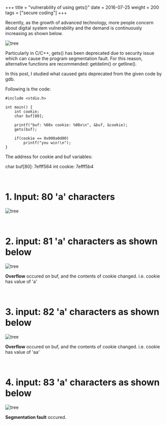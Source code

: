 +++
title = "vulnerability of using gets()"
date = 2016-07-25
weight = 200
tags = ["secure coding"]
+++

Recently, as the growth of advanced technology, more people concern about digital system vulnerability and the demand is continuously increasing as shown below.

![tree](/images/secureCoding/seccode01.jpg)

Particularly in C/C++, gets() has been deprecated due to security issue which can cause the program segmentation fault. For this reason, alternative functions are recommended: getdelim() or getline().


In this post, I studied what caused gets deprecated from the given code by gdb.

Following is the code:

	#include <stdio.h>

	int main() {
	    int cookie;
	    char buf[80];

	    printf("buf: %08x cookie: %08x\n", &buf, &cookie);
	    gets(buf);

	    if(cookie == 0x000a0d00)
	        printf("you win!\n");
	}

The address for cookie and buf variables:

char buf[80]: 7efff564
int  cookie:  7efff5b4

<br>

# 1. Input: 80 'a' characters
![tree](/images/secureCoding/seccode02.jpg)

<br>

# 2. input: 81 'a' characters as shown below
![tree](/images/secureCoding/seccode03.jpg)


<b>Overflow</b> occured on buf, and the contents of cookie changed.
i.e. cookie has value of 'a'

<br>

# 3. input: 82 'a' characters as shown below
![tree](/images/secureCoding/seccode04.jpg)

<b>Overflow</b> occured on buf, and the contents of cookie changed.
i.e. cookie has value of 'aa'

<br>

# 4. input: 83 'a' characters as shown below
![tree](/images/secureCoding/seccode05.jpg)

<b>Segmentation fault</b> occured.
